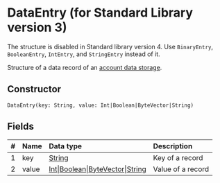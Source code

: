 # DataEntry (for Standard Library version 3)

<note type="warning" title="">The structure is disabled in Standard library version 4. Use `BinaryEntry`, `BooleanEntry`, `IntEntry`, and `StringEntry` instead of it.</note>


Structure of a data record of an [account data storage](/en/blockchain/account/account-data-storage).

## Constructor

``` ride
DataEntry(key: String, value: Int|Boolean|ByteVector|String)
```

## Fields

|   #   | Name | Data type | Description |
| :--- | :--- | :--- | :--- |
| 1 | key | [String](/en/ride/data-types/string) | Key of a record |
| 2 | value|[Int](/en/ride/data-types/int)&#124;[Boolean](/en/ride/data-types/boolean)&#124;[ByteVector](/en/ride/data-types/byte-vector)&#124;[String](/en/ride/data-types/string) | Value of a record |
